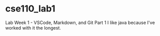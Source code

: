 # cse110_lab1
Lab Week 1 - VSCode, Markdown, and Git Part 1
I like java because I've worked with it the longest.